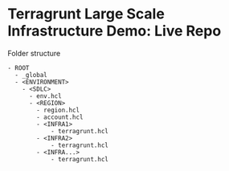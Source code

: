 # Terragrunt Large Scale Infrastructure Demo: Live Repo

Folder structure
```
- ROOT
  - _global
  - <ENVIRONMENT>
    - <SDLC>
      - env.hcl
      - <REGION>
        - region.hcl
        - account.hcl
        - <INFRA1>
            - terragrunt.hcl
        - <INFRA2>
            - terragrunt.hcl
        - <INFRA...>
            - terragrunt.hcl
```

